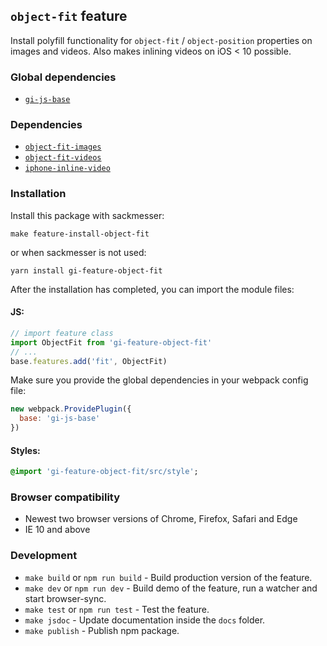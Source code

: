 ## `object-fit` feature

Install polyfill functionality for `object-fit` / `object-position` properties on images and videos.
Also makes inlining videos on iOS < 10 possible.

### Global dependencies

* [`gi-js-base`](https://github.com/Goldinteractive/js-base)

### Dependencies

* [`object-fit-images`](https://github.com/bfred-it/object-fit-images)
* [`object-fit-videos`](https://github.com/TricomB2B/object-fit-videos)
* [`iphone-inline-video`](https://github.com/bfred-it/iphone-inline-video)

### Installation

Install this package with sackmesser:

    make feature-install-object-fit

or when sackmesser is not used:

    yarn install gi-feature-object-fit

After the installation has completed, you can import the module files:

#### JS:

```javascript
// import feature class
import ObjectFit from 'gi-feature-object-fit'
// ...
base.features.add('fit', ObjectFit)
```

Make sure you provide the global dependencies in your webpack config file:

```javascript
new webpack.ProvidePlugin({
  base: 'gi-js-base'
})
```

#### Styles:

```sass
@import 'gi-feature-object-fit/src/style';
```

### Browser compatibility

* Newest two browser versions of Chrome, Firefox, Safari and Edge
* IE 10 and above

### Development

* `make build` or `npm run build` - Build production version of the feature.
* `make dev` or `npm run dev` - Build demo of the feature, run a watcher and start browser-sync.
* `make test` or `npm run test` - Test the feature.
* `make jsdoc` - Update documentation inside the `docs` folder.
* `make publish` - Publish npm package.
